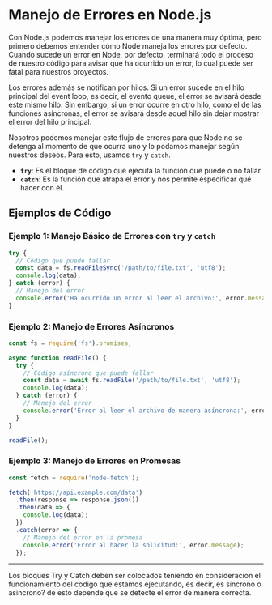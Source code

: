 

# Manejo de Errores en Node.js

Con Node.js podemos manejar los errores de una manera muy óptima, pero primero debemos entender cómo Node maneja los errores por defecto. Cuando sucede un error en Node, por defecto, terminará todo el proceso de nuestro código para avisar que ha ocurrido un error, lo cual puede ser fatal para nuestros proyectos.

Los errores además se notifican por hilos. Si un error sucede en el hilo principal del event loop, es decir, el evento queue, el error se avisará desde este mismo hilo. Sin embargo, si un error ocurre en otro hilo, como el de las funciones asíncronas, el error se avisará desde aquel hilo sin dejar mostrar el error del hilo principal.

Nosotros podemos manejar este flujo de errores para que Node no se detenga al momento de que ocurra uno y lo podamos manejar según nuestros deseos. Para esto, usamos `try` y `catch`. 

- **`try`**: Es el bloque de código que ejecuta la función que puede o no fallar.
- **`catch`**: Es la función que atrapa el error y nos permite especificar qué hacer con él.

## Ejemplos de Código

### Ejemplo 1: Manejo Básico de Errores con `try` y `catch`

```javascript
try {
  // Código que puede fallar
  const data = fs.readFileSync('/path/to/file.txt', 'utf8');
  console.log(data);
} catch (error) {
  // Manejo del error
  console.error('Ha ocurrido un error al leer el archivo:', error.message);
}
```

### Ejemplo 2: Manejo de Errores Asíncronos

```javascript
const fs = require('fs').promises;

async function readFile() {
  try {
    // Código asíncrono que puede fallar
    const data = await fs.readFile('/path/to/file.txt', 'utf8');
    console.log(data);
  } catch (error) {
    // Manejo del error
    console.error('Error al leer el archivo de manera asíncrona:', error.message);
  }
}

readFile();
```

### Ejemplo 3: Manejo de Errores en Promesas

```javascript
const fetch = require('node-fetch');

fetch('https://api.example.com/data')
  .then(response => response.json())
  .then(data => {
    console.log(data);
  })
  .catch(error => {
    // Manejo del error en la promesa
    console.error('Error al hacer la solicitud:', error.message);
  });
```

---

Los bloques Try y Catch deben ser colocados teniendo en consideracion el funcionamiento del codigo que estamos ejecutando, es decir, es sincrono o asincrono? de esto depende que se detecte el error de manera correcta.